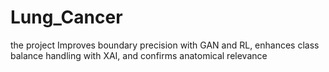 # Lung_Cancer
the project Improves boundary precision with GAN and RL, enhances class balance handling with XAI, and confirms anatomical relevance
